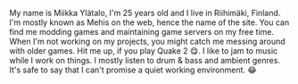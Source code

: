 My name is Miikka Ylätalo, I'm 25 years old and I live in Riihimäki, Finland. I'm mostly known as Mehis on the web, hence the name of the site. You can find me modding games and maintaining game servers on my free time. When I'm not working on my projects, you might catch me messing around with older games. Hit me up, if you play Quake 2 😋. I like to jam to music while I work on things. I mostly listen to drum & bass and ambient genres. It's safe to say that I can't promise a quiet working environment. 😂
